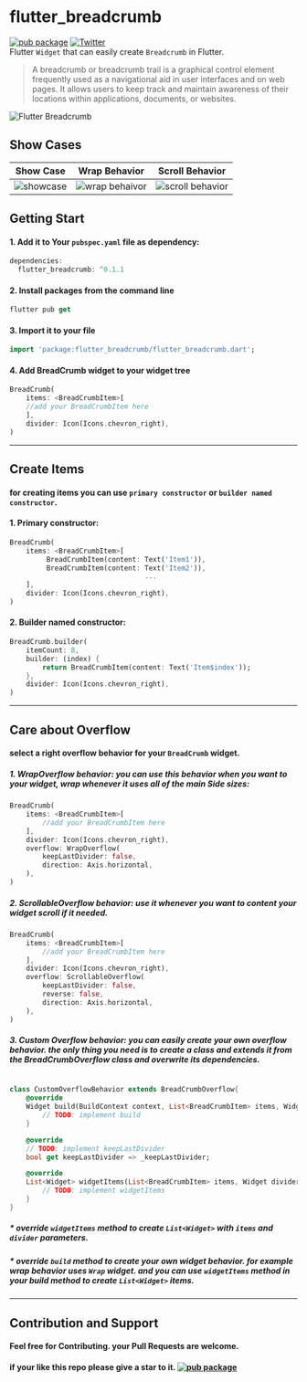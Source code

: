 # flutter_breadcrumb
[![pub package](https://img.shields.io/pub/v/flutter_breadcrumb?color=blue&style=plastic)](https://pub.dartlang.org/packages/flutter_breadcrumb)
[![Twitter](https://img.shields.io/twitter/url?color=blue&style=plastic&url=https%3A%2F%2Ftwitter.com%2Fpayam_zahedi)](https://twitter.com/payam_zahedi)
<br/>
Flutter `Widget` that can easily create `Breadcrumb` in Flutter.

> A breadcrumb or breadcrumb trail is a graphical control element frequently used as a navigational aid in user interfaces and on web pages. It allows users to keep track and maintain awareness of their locations within applications, documents, or websites.

![Flutter Breadcrumb](https://raw.githubusercontent.com/payam-zahedi/flutter_breadcrumb/master/files/image/header.jpg "Flutter Breadcrumb")
## Show Cases


|Show Case   | Wrap Behavior  | Scroll Behavior  |
| ------------ | ------------ | ------------ |
| ![showcase](https://github.com/payam-zahedi/flutter_breadcrumb/blob/master/files/gif/showcase.gif?raw=true "showcase")  |  ![wrap behaivor](https://github.com/payam-zahedi/flutter_breadcrumb/blob/master/files/gif/wrap.gif?raw=true "wrap behaivor") | ![scroll behavior](https://github.com/payam-zahedi/flutter_breadcrumb/blob/master/files/gif/scroll.gif?raw=true "scroll behavior")  |

## Getting Start

#### 1. Add it to Your `pubspec.yaml` file as dependency:

```dart
dependencies:
  flutter_breadcrumb: ^0.1.1
```

#### 2. Install packages from the command line

```dart
flutter pub get
```

#### 3. Import it to your file
```dart
import 'package:flutter_breadcrumb/flutter_breadcrumb.dart';
```

#### 4. Add BreadCrumb widget to your widget tree
```dart
BreadCrumb(
	items: <BreadCrumbItem>[
	//add your BreadCrumbItem here
	],
	divider: Icon(Icons.chevron_right),
)
```

------------

## Create Items

#### for creating items you can use `primary constructor` or `builder named constructor`.

#### 1. Primary constructor:
```dart
BreadCrumb(
	items: <BreadCrumbItem>[
		 BreadCrumbItem(content: Text('Item1')),
		 BreadCrumbItem(content: Text('Item2')),
								 ...
	],
	divider: Icon(Icons.chevron_right),
)
```
#### 2. Builder named constructor:
```dart
BreadCrumb.builder(
	itemCount: 8,
	builder: (index) {
		return BreadCrumbItem(content: Text('Item$index'));
	},
	divider: Icon(Icons.chevron_right),
)
```
------------
## Care about Overflow

#### select a right overflow behavior for your `BreadCrumb` widget.

##### 1. WrapOverflow behavior: you can use this behavior when you want to your widget, wrap whenever it uses all of the main Side sizes:

```dart
BreadCrumb(
	items: <BreadCrumbItem>[
		//add your BreadCrumbItem here
	],
	divider: Icon(Icons.chevron_right),
	overflow: WrapOverflow(
		keepLastDivider: false,
		direction: Axis.horizontal,
	),
)
```

##### 2. ScrollableOverflow behavior: use it whenever you want to content your widget scroll if it needed.
```dart
BreadCrumb(
	items: <BreadCrumbItem>[
		//add your BreadCrumbItem here
	],
	divider: Icon(Icons.chevron_right),
	overflow: ScrollableOverflow(
		keepLastDivider: false,
		reverse: false,
		direction: Axis.horizontal,
	),
)
```
##### 3. Custom Overflow behavior: you can easily create your own overflow behavior. the only thing you need is to create a class and extends it from the BreadCrumbOverflow class and overwrite its dependencies.
```dart

class CustomOverflowBehavior extends BreadCrumbOverflow{
	@override
	Widget build(BuildContext context, List<BreadCrumbItem> items, Widget divider) {
		// TODO: implement build
	}

	@override
	// TODO: implement keepLastDivider
	bool get keepLastDivider => _keepLastDivider;

	@override
	List<Widget> widgetItems(List<BreadCrumbItem> items, Widget divider) {
		// TODO: implement widgetItems
	}
}
```

##### * override `widgetItems` method to create `List<Widget>` with `items` and `divider` parameters.
##### * override `build` method to create your own widget behavior. for example wrap behavior uses `Wrap` widget. and you can use `widgetItems` method in your build method to create `List<Widget>` items.
------------
## Contribution and Support
#### Feel free for Contributing. your Pull Requests are welcome.
#### if your like this repo please give a star to it. [![pub package](https://img.shields.io/github/stars/payam-zahedi/flutter_breadcrumb?style=social)](https://github.com/payam-zahedi/flutter_breadcrumb)